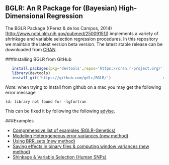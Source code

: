 ## BGLR: An R Package for (Bayesian) High-Dimensional Regression

The BGLR Package ((Perez & de los Campos, 2014)[http://www.ncbi.nlm.nih.gov/pubmed/25009151]) implements a variety of shrinkage and variable selection regression procedures. In this repository we maintain the latest
version beta version. The latest stable release can be downloaded from [CRAN](https://cran.r-project.org/web/packages/BGLR/index.html).

###Installing BGLR from GitHub

```R
   install.packages(pkg='devtools',repos='https://cran.r-project.org/')  #1# install devtools
   library(devtools)                                                     #2# load the library
   install_git('https://github.com/gdlc/BGLR/')                       #3# install BGLR from GitHub
```

*Note*: when trying to install from github on a mac you may get the following error message

```
ld: library not found for -lgfortran
```

This can be fixed it by following the following [advise](http://thecoatlessprofessor.com/programming/rcpp-rcpparmadillo-and-os-x-mavericks-lgfortran-and-lquadmath-error/).

 

###Examples
- [Comprehensive list of examples (BGLR-Genetics)](http://www.ncbi.nlm.nih.gov/pubmed/25009151)
- [Modeling Heterogeneous error variances (new method)](https://github.com/gdlc/BGLR-R/blob/master/example_heteroskedastic.md)
- [Using BRR_sets (new method)](https://github.com/gdlc/BGLR-R/blob/master/example_sets.md)
- [Saving effects in binary files & computing window variances (new method)](https://github.com/gdlc/BGLR-R/blob/master/example_saveEffects.md)
- [Shinkage & Variable Selection (Human SNPs) ](https://github.com/gdlc/BGLR-R/blob/master/simulationHumanGenos.md)
            

